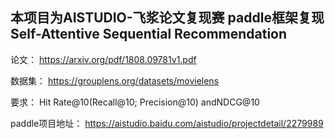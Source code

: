  ## 本项目为AISTUDIO-飞浆论文复现赛 paddle框架复现Self-Attentive Sequential Recommendation 
 论文： https://arxiv.org/pdf/1808.09781v1.pdf 
 
 数据集： https://grouplens.org/datasets/movielens
 
 要求： Hit Rate@10(Recall@10; Precision@10) andNDCG@10

paddle项目地址： https://aistudio.baidu.com/aistudio/projectdetail/2279989
